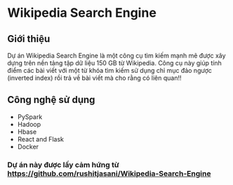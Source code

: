 # Wikipedia Search Engine

## Giới thiệu
Dự án Wikipedia Search Engine là một công cụ tìm kiếm mạnh mẽ được xây dựng trên nền tảng tập dữ liệu 150 GB từ Wikipedia. Công cụ này giúp tính điểm các bài viết với một từ khóa tìm kiếm sử dụng chỉ mục đảo ngược (inverted index) rồi trả về bài viết mà cho rằng có liên quan!!
## Công nghệ sử dụng
- PySpark
- Hadoop
- Hbase
- React and Flask
- Docker

### Dự án này được lấy cảm hứng từ https://github.com/rushitjasani/Wikipedia-Search-Engine 
